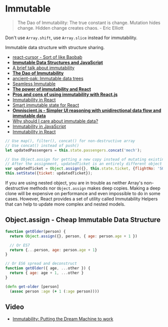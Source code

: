 # Immutable

> The Dao of Immutability: The true constant is change. Mutation hides change. Hidden change creates chaos. - Eric Elliott

Don't use `Array.shift`, use `Array.slice` instead for immutability.

Immutable data structure with structure sharing.

* [react-cursor - Sort of like Baobab](https://github.com/dustingetz/react-cursor/)
* [**Immutable Data Structures and JavaScript**](http://jlongster.com/Using-Immutable-Data-Structures-in-JavaScript)
* [A brief talk about immutability](https://medium.com/@cassiozen/a-brief-talk-about-immutability-and-react-s-helpers-70919ab8ae7c)
* [**The Dao of Immutability**](https://medium.com/javascript-scene/the-dao-of-immutability-9f91a70c88cd)
* [ancient-oak: Immutable data trees](https://github.com/brainshave/ancient-oak)
* [Seamless Immutable](https://github.com/rtfeldman/seamless-immutable)
* [**The power of immutability and React**](https://medium.com/@sharifsbeat/the-power-of-immutability-and-react-daf46f2a5f4d)
* [**Pros and cons of using immutability with React.js**](http://reactkungfu.com/2015/08/pros-and-cons-of-using-immutability-with-react-js/)
* [Immutability in React](http://www.sitepoint.com/immutability-react/)
* [Smart immutable state for React](https://github.com/mistadikay/doob)
* [**Omniscient.js - Simpler UI reasoning with unidirectional data flow and immutable data**](http://omniscientjs.github.io/guides/01-simpler-ui-reasoning-with-unidirectional/)
* [Why should I care about immutable data?](http://www.bennadel.com/blog/2903-why-should-i-care-about-immutable-data-in-reactjs.htm)
* [Immutability in JavaScript](http://www.sitepoint.com/immutability-javascript/)
* [Immutability in React](http://www.sitepoint.com/immutability-react/)

```js
// Use map(), filter(), concat() for non-destructive array
// Use concat() instead of push()
let updatedPassengers = this.state.passengers.concat('mech');

// Use Object.assign for getting a new copy instead of mutating existing
// After the assignment, updatedTicket is an entirely different object than this.state.ticket
var updatedTicket = Object.assign({}, this.state.ticket, {flightNo: 'SQ112'});
this.setState({ticket: updatedTicket});
```

If you are using nested object, you are in trouble as neither Array's non-destructive methods nor `Object.assign` makes deep copies. Making a deep clone will be expensive on performance and even impossible to do in some cases. However, React provides a set of utility called Immutability Helpers that can help to update more complex and nested models.

## Object.assign - Cheap Immutable Data Structure

```js
function getOlder(person) {
  return Object.assign({}, person, { age: person.age + 1 })

  // Or ES7
  return {...person, age: person.age + 1}
}

// Or ES6 spread and deconstruct
function getOlder({ age, ...other }) {
  return { age: age + 1, ...other }
}
```

```cljs
(defn get-older [person]
  (assoc person :age (+ 1 (:age person))))
```

## Video

* [Immutability: Putting the Dream Machine to work](https://www.youtube.com/watch?v=J-bC20aAat8)